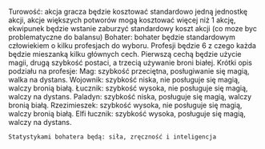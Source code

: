 Turowość: akcja gracza będzie kosztować standardowo jedną jednostkę akcji, akcje większych potworów mogą kosztować więcej niż 1 akcję, ekwipunek będzie wstanie zaburzyć standardowy koszt akcji (co moze byc problematyczne do balansu)
Bohater: bohater będzie standardowym człowiekiem o kilku profesjach do wyboru. Profesji będzie 6 z czego każda będzie mieszanką kilku głównych cech. Pierwszą cechą będzie użycie magii, drugą szybkość postaci, a trzecią używanie broni białej.
Krótki opis podziału na profesje:
Mag: szybkość przeciętna, posługiwanie się magią, walka na dystans.
Wojownik: szybkość niska, nie posługuje się magią, walczy bronią białą.
Łucznik: szybkość wysoka, nie posługuje się magią, walczy na dystans.
Paladyn: szybkość niska, posługuje się magią, walczy bronią białą.
Rzezimieszek: szybkość wysoka, nie posługuje się magią, walczy bronią białą.
Elfi łucznik: szybkość wysoka, posługuje się magią, walczy na dystans.
~~~~~~~Jak można zauważyć 3 ostatnie profesje zostały stworzone przez połączenie cech 3 głównych (mag, wojownik, łucznik). Może się wydawać, że Elfi łucznik jest najlepszy spośród wszystkich profesji ze względu na posiadanie wszystkich przywileji, lecz jakoś to zbalansuje żeby nie był to oczywisty wybór (np. wojownik będzie miał oczywiście więcej HP niż inne klasy).
Statystykami bohatera będą: siła, zręczność i inteligencja